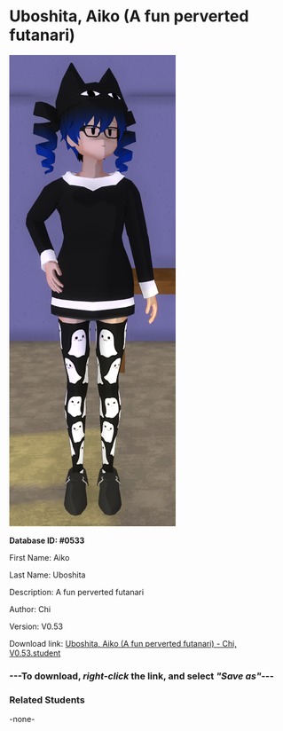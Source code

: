 # Uboshita, Aiko (A fun perverted futanari)

<img src="../../Files/Images/Uboshita, Aiko (A fun perverted futanari).png" title="Uboshita, Aiko (A fun perverted futanari) - Chi, V0.53">

**Database ID: #0533**

First Name: Aiko

Last Name: Uboshita

Description: A fun perverted futanari

Author: Chi

Version: V0.53

Download link: <a href="https://raw.githubusercontent.com/Arbiter1223/Daigaku-Gurashi-Custom-Students/master/Files/Student%20Files/Uboshita%2C%20Aiko%20(A%20fun%20perverted%20futanari)%20-%20Chi%2C%20V0.53.student">Uboshita, Aiko (A fun perverted futanari) - Chi, V0.53.student</a>

### ---**To download, _right-click_ the link, and select _"Save as"_**---

### Related Students

-none-
